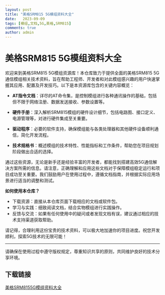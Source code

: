 ```yaml
---
layout: post
title: "美格SRM815 5G模组资料大全"
date:   2023-09-09
tags: [模组,文档,5G,美格,SRM815]
comments: true
author: admin
---
```

# 美格SRM815 5G模组资料大全

欢迎来到美格SRM815 5G模组资源库！本仓库致力于提供全面的美格SRM815 5G通信模组相关技术资料，旨在帮助工程师、开发者和对此模组感兴趣的用户快速掌握其应用、配置及开发技巧。以下是本资源库包含的关键内容概览：

- **AT指令文档**：详尽的AT命令集，是控制模组进行各种通讯操作的基础，包括但不限于网络注册、数据发送接收、参数设置等。
  
- **硬件手册**：深入解析SRM815模组的硬件设计细节，包括电路图、接口定义、电源管理等，对进行硬件集成至关重要。

- **驱动程序**：必要的软件支持，确保模组能与各类处理器和其他硬件设备顺利通信，简化开发流程。

- **技术规格书**：概述模组的技术特性、性能指标和工作条件，帮助您在项目规划阶段做出合适的选择。

通过这些资源，无论是新手还是经验丰富的开发者，都能找到搭建高效5G通信解决方案所需的信息。请注意，正确理解和应用这些文档对于保障模组稳定运行和项目成功至关重要。我们鼓励用户在使用过程中，遵循文档指南，并根据实际应用场景进行适当的调整和测试。

**如何使用本仓库？**

- 下载资源：直接从本仓库页面下载相应的文档或软件包。
- 学习与实践：细致阅读文档，结合实物模组进行实践操作。
- 反馈与交流：如果有任何使用中的疑问或者发现文档有误，建议通过相应的技术支持渠道获取帮助。

请记得，合理利用这份宝贵的技术资料，可以极大地加速你的项目进度。祝您开发顺利，探索5G技术的无限可能！

---

请确保在使用过程中遵守版权规定，尊重知识共享的原则，共同维护良好的技术分享环境。

## 下载链接

[美格SRM8155G模组资料大全](https://pan.quark.cn/s/84426f08db0e)